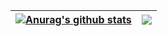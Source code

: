 | <a href="https://github.com/DongZhaoXiong/DongZhaoxiong"><img align="center" src="https://github-readme-stats.vercel.app/api?username=DongZhaoXiong&count_private=true&hide=stars&show_icons=true&theme=buefy&include_all_commits=true&hide_border=true" alt="Anurag's github stats" /></a> | <a href="https://github.com/DongZhaoXiong/DongZhaoxiong"><img align="center" src="https://github-readme-stats.vercel.app/api/top-langs/?username=DongZhaoXiong&layout=compact&theme=buefy&hide_border=true" /></a> |
| ------------- | ------------- |
